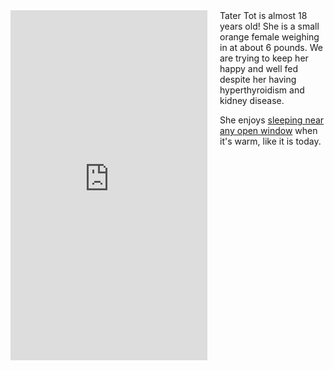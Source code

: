 <div style="float:left; padding-right:20px;">
<iframe width="315" height="560"
src="https://www.youtube.com/embed/4fDSir6P4uY"
title="YouTube video player"
frameborder="0"
allow="accelerometer; autoplay; clipboard-write; encrypted-media; gyroscope; picture-in-picture; web-share"
allowfullscreen></iframe>
</div>
Tater Tot is almost 18 years old! She is a small orange female weighing in at about 6 pounds. We are trying to keep her happy and well fed despite her having hyperthyroidism and kidney disease.  

She enjoys [sleeping near any open window](https://www.youtube.com/shorts/4fDSir6P4uY) when it's warm, like it is today. 

